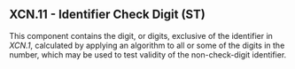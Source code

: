 ## XCN.11 - Identifier Check Digit (ST)

This component contains the digit, or digits, exclusive of the identifier in _XCN.1_, calculated by applying an algorithm to all or some of the digits in the number, which may be used to test validity of the non-check-digit identifier.
